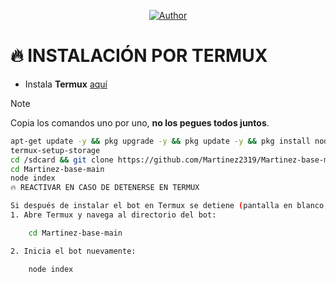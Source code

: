 

<p align="center">
<a href="https://wa.me/521XXXXXXXXXX"><img title="Author" src="https://img.shields.io/badge/Martinez-base-main-black?style=for-the-badge&logo=whatsApp"></a>
<p/>

# 🔥 INSTALACIÓN POR TERMUX
* Instala **Termux** [aquí](https://f-droid.org/repo/com.termux_118.apk)

> [!NOTE]  
> Copia los comandos uno por uno, **no los pegues todos juntos**.

```bash
apt-get update -y && pkg upgrade -y && pkg update -y && pkg install nodejs -y && pkg install nodejs-lts -y && pkg install ffmpeg -y && pkg install wget -y && pkg install tesseract -y && pkg install git -y
termux-setup-storage
cd /sdcard && git clone https://github.com/Martinez2319/Martinez-base-main
cd Martinez-base-main
node index
🔥 REACTIVAR EN CASO DE DETENERSE EN TERMUX

Si después de instalar el bot en Termux se detiene (pantalla en blanco, pérdida de conexión a Internet, reinicio del dispositivo), sigue estos pasos:
1. Abre Termux y navega al directorio del bot:

    cd Martinez-base-main

2. Inicia el bot nuevamente:

    node index
